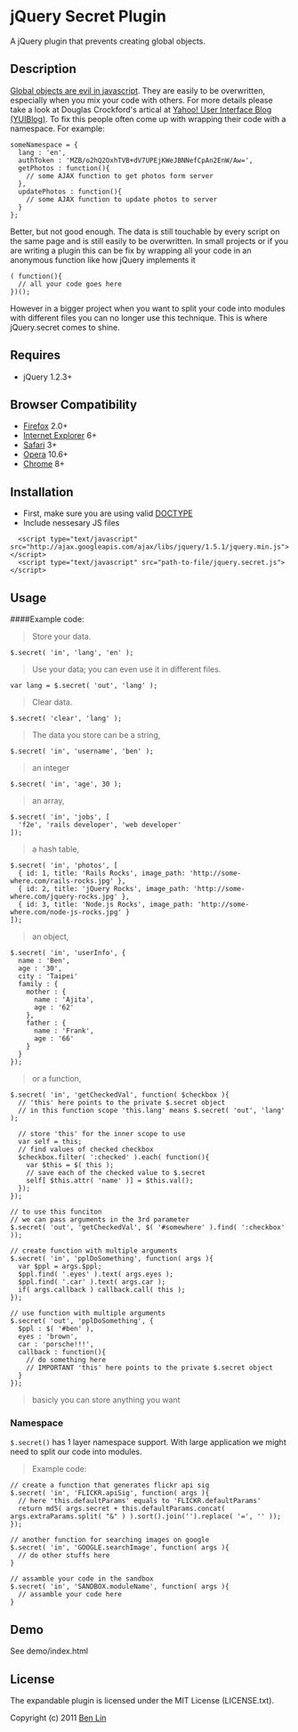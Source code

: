 # jQuery Secret Plugin

A jQuery plugin that prevents creating global objects.

## Description

[Global objects are evil in javascript](http://bit.ly/e6DUOi). They are easily to be overwritten, especially when you mix your code with others. For more details please take a look at Douglas Crockford's artical at [Yahoo! User Interface Blog (YUIBlog)](http://yuiblog.com/blog/2006/06/01/global-domination/). To fix this people often come up with wrapping their code with a namespace. For example:

    someNamespace = {
      lang : 'en',
      authToken : 'MZB/o2hQ2OxhTVB+dV7UPEjKWeJBNNefCpAn2EnW/Aw=',
      getPhotos : function(){
        // some AJAX function to get photos form server
      },
      updatePhotos : function(){
        // some AJAX function to update photos to server
      }
    };

Better, but not good enough. The data is still touchable by every script on the same page and is still easily to be overwritten. In small projects or if you are writing a plugin this can be fix by wrapping all your code in an anonymous function like how jQuery implements it

    ( function(){
      // all your code goes here
    })();

However in a bigger project when you want to split your code into modules with different files you can no longer use this technique. This is where jQuery.secret comes to shine.

## Requires
  - jQuery 1.2.3+

## Browser Compatibility
  - [Firefox](http://mzl.la/RNaI) 2.0+
  - [Internet Explorer](http://bit.ly/9fMgIQ) 6+
  - [Safari](http://bit.ly/gMhzVR) 3+
  - [Opera](http://bit.ly/fWJzaC) 10.6+
  - [Chrome](http://bit.ly/ePHvYZ) 8+

## Installation
  - First, make sure you are using valid [DOCTYPE](http://bit.ly/hQK1Rk)
  - Include nessesary JS files

<!-- -->

      <script type="text/javascript" src="http://ajax.googleapis.com/ajax/libs/jquery/1.5.1/jquery.min.js"></script>
      <script type="text/javascript" src="path-to-file/jquery.secret.js"></script>

## Usage

####Example code:

> Store your data.
    
    $.secret( 'in', 'lang', 'en' );
    
> Use your data; you can even use it in different files.
    
    var lang = $.secret( 'out', 'lang' );
    
> Clear data.
    
    $.secret( 'clear', 'lang' );
    
> The data you store can be a string,
    
    $.secret( 'in', 'username', 'ben' );
    
> an integer

    $.secret( 'in', 'age', 30 );
    
> an array,
    
    $.secret( 'in', 'jobs', [
      'f2e', 'rails developer', 'web developer'
    ]);
    
> a hash table,
    
    $.secret( 'in', 'photos', [
      { id: 1, title: 'Rails Rocks', image_path: 'http://some-where.com/rails-rocks.jpg' },
      { id: 2, title: 'jQuery Rocks', image_path: 'http://some-where.com/jquery-rocks.jpg' },
      { id: 3, title: 'Node.js Rocks', image_path: 'http://some-where.com/node-js-rocks.jpg' }
    ]);
    
> an object,
    
    $.secret( 'in', 'userInfo', {
      name : 'Ben',
      age : '30',
      city : 'Taipei'
      family : {
        mother : {
          name : 'Ajita',
          age : '62'
        },
        father : {
          name : 'Frank',
          age : '66'
        }
      }
    });
    
> or a function,
    
    $.secret( 'in', 'getCheckedVal', function( $checkbox ){
      // 'this' here points to the private $.secret object
      // in this function scope 'this.lang' means $.secret( 'out', 'lang' );
      
      // store 'this' for the inner scope to use
      var self = this;
      // find values of checked checkbox
      $checkbox.filter( ':checked' ).each( function(){
        var $this = $( this );
        // save each of the checked value to $.secret
        self[ $this.attr( 'name' )] = $this.val();
      });
    });
    
    // to use this funciton
    // we can pass arguments in the 3rd parameter
    $.secret( 'out', 'getCheckedVal', $( '#somewhere' ).find( ':checkbox' ));
    
    // create function with multiple arguments
    $.secret( 'in', 'pplDoSomething', function( args ){
      var $ppl = args.$ppl;
      $ppl.find( '.eyes' ).text( args.eyes );
      $ppl.find( '.car' ).text( args.car );
      if( args.callback ) callback.call( this );
    });
    
    // use function with multiple arguments
    $.secret( 'out', 'pplDoSomething', {
      $ppl : $( '#ben' ),
      eyes : 'brown',
      car : 'porsche!!!',
      callback : function(){
        // do something here
        // IMPORTANT 'this' here points to the private $.secret object
      }
    });
    
> basicly you can store anything you want

### Namespace
`$.secret()` has 1 layer namespace support. With large application we might need to split our code into modules.
> Example code: 
    
    // create a function that generates flickr api sig
    $.secret( 'in', 'FLICKR.apiSig', function( args ){
      // here 'this.defaultParams' equals to 'FLICKR.defaultParams'
      return md5( args.secret + this.defaultParams.concat( args.extraParams.split( "&" ) ).sort().join('').replace( '=', '' ));
    });
    
    // another function for searching images on google
    $.secret( 'in', 'GOOGLE.searchImage', function( args ){
      // do other stuffs here
    }
    
    // assamble your code in the sandbox
    $.secret( 'in', 'SANDBOX.moduleName', function( args ){
      // assamble your code here
    }

## Demo
See demo/index.html

## License

The expandable plugin is licensed under the MIT License (LICENSE.txt).

Copyright (c) 2011 [Ben Lin](http://dreamerslab.com)